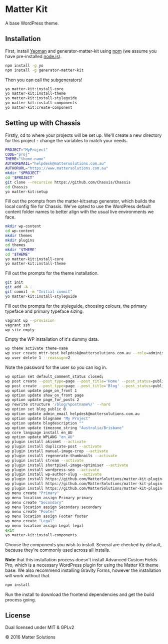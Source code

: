 # Matter Kit
A base WordPress theme.

## Installation

First, install [Yeoman](http://yeoman.io) and generator-matter-kit using [npm](https://www.npmjs.com/) (we assume you have pre-installed [node.js](https://nodejs.org/)).

```bash
npm install -g yo
npm install -g generator-matter-kit
```

Then you can call the subgenerators!

```bash
yo matter-kit:install-core
yo matter-kit:install-theme
yo matter-kit:install-styleguide
yo matter-kit:install-components
yo matter-kit:create-component
```

## Setting up with Chassis
Firstly, cd to where your projects will be set up. We'll create a new directory for this project - change the variables to match your needs.
```bash
PROJECT="MyProject"
CODE="proj"
THEME="theme-name"
AUTHOREMAIL="helpdesk@mattersolutions.com.au"
AUTHORURL="https://www.mattersolutions.com.au"
mkdir "$PROJECT"
cd "$PROJECT"
git clone --recursive https://github.com/Chassis/Chassis
cd Chassis
yo matter-kit:setup
```
Fill out the prompts from the matter-kit:setup generator, which builds the local config file for Chassis. We've opted to use the WordPress default content folder names to better align with the usual live environments we face.
```bash
mkdir wp-content
cd wp-content
mkdir themes
mkdir plugins
cd themes
mkdir "$THEME"
cd "$THEME"
yo matter-kit:install-core
yo matter-kit:install-theme
```
Fill out the prompts for the theme installation.
```bash
git init
git add -A .
git commit -m "Initial commit"
yo matter-kit:install-styleguide
```
Fill out the prompts for the styleguide, choosing colours, the primary typeface and primary typeface sizing.
```bash
vagrant up --provision
vagrant ssh
wp site empty
```
Empty the WP installation of it's dummy data.
```bash
wp theme activate theme-name
wp user create mttr-test helpdesk@mattersolutions.com.au --role=administrator
wp user delete 1 --reassign=2
```
Note the password for the user so you can log in. 
```bash
wp option set default_comment_status closed;
wp post create --post_type=page --post_title='Home' --post_status=publish
wp post create --post_type=page --post_title='Blog' --post_status=publish
wp option update page_on_front 1
wp option update show_on_front page
wp option update page_for_posts 2
wp rewrite structure '/blog/%postname%/' --hard
wp option set blog_public 0
wp option update admin_email helpdesk@mattersolutions.com.au
wp option update blogname "My Project"
wp option update blogdescription ""
wp option update timezone_string "Australia/Brisbane"
wp core language install en_AU
wp option update WPLANG "en_AU"
wp plugin install akismet --activate
wp plugin install duplicate-post --activate
wp plugin install manual-image-crop --activate
wp plugin install regenerate-thumbnails --activate
wp plugin install stream --activate
wp plugin install shortpixel-image-optimiser --activate
wp plugin install wordpress-seo --activate
wp plugin install wp-author-slug --activate
wp plugin install https://github.com/MatterSolutions/matter-kit-plugin-gtm/archive/master.zip
wp plugin install https://github.com/MatterSolutions/matter-kit-plugin-shortcodes/archive/master.zip
wp plugin install https://github.com/MatterSolutions/matter-kit-plugin-ui-enhancements/archive/master.zip
wp menu create "Primary"
wp menu location assign Primary primary
wp menu create "Secondary"
wp menu location assign Secondary secondary
wp menu create "Footer"
wp menu location assign Footer footer
wp menu create "Legal"
wp menu location assign Legal legal
exit
yo matter-kit:install-components
```
Choose the components you wish to install. Several are checked by default, because they're commonly used across all installs.

**Note** that this installation process doesn't install Advanced Custom Fields Pro, which is a necessary WordPress plugin for using the Matter Kit theme base. We also recommend installing Gravity Forms, however the installation will work without that. 
```bash
npm install
```
Run the install to download the frontend dependencies and get the build process going.

## License

Dual licensed under MIT & GPLv2 

© 2016 Matter Solutions